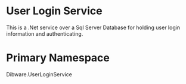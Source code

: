 # User Login Service
This is a .Net service over a Sql Server Database for holding user login information and authenticating.

# Primary Namespace
Dibware.UserLoginService
